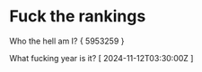 # Fuck the rankings

Who the hell am I?
{ 5953259 }

What fucking year is it?
[ 2024-11-12T03:30:00Z ]
